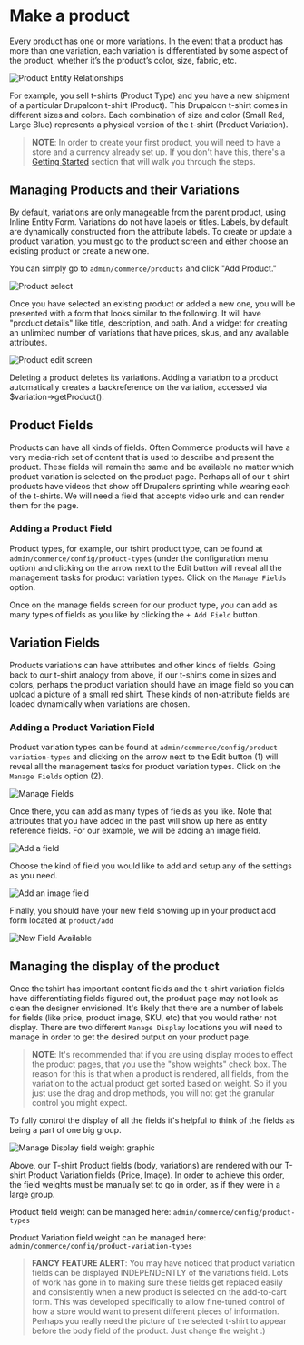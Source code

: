 # Make a product

Every product has one or more variations. In the event that a product has more than one variation, each variation is
differentiated by some aspect of the product, whether it’s the product’s color, size, fabric, etc.

![Product Entity Relationships](images/product_entity_relationships.png)

For example, you sell t-shirts (Product Type) and you have a new shipment of a particular Drupalcon t-shirt (Product).
This Drupalcon t-shirt comes in different sizes and colors. Each combination of size and color (Small Red, Large Blue)
represents a physical version of the t-shirt (Product Variation).

> **NOTE**: In order to create your first product, you will need to have a store and a currency already set up. If you 
> don't have this, there's a [Getting Started](../getting-started.md) section that will walk you through the steps.

## Managing Products and their Variations

By default, variations are only manageable from the parent product, using Inline Entity Form. Variations do not have
labels or titles. Labels, by default, are dynamically constructed from the attribute labels. To create or update a
product variation, you must go to the product screen and either choose an existing product or create a new one.

You can simply go to `admin/commerce/products` and click "Add Product."

![Product select](../images/product-add.png)

Once you have selected an existing product or added a new one, you will be presented with a form that looks similar to
the following. It will have "product details" like title, description, and path. And a widget for creating an unlimited
number of variations that have prices, skus, and any available attributes.

![Product edit screen](../images/product-add-fullpage.png)

Deleting a product deletes its variations. Adding a variation to a product automatically creates a backreference on the
variation, accessed via $variation->getProduct().

## Product Fields

Products can have all kinds of fields. Often Commerce products will have a very media-rich set of content that is used
to describe and present the product. These fields will remain the same and be available no matter which product
variation is selected on the product page. Perhaps all of our t-shirt products have videos that show off Drupalers
sprinting while wearing each of the t-shirts. We will need a field that accepts video urls and can render them for the
page.

### Adding a Product Field

Product types, for example, our tshirt product type, can be found at `admin/commerce/config/product-types` (under the 
configuration menu option) and clicking on the arrow next to the Edit button will reveal all the management tasks for 
product variation types. Click on the `Manage Fields` option.

Once on the manage fields screen for our product type, you can add as many types of fields as you like by clicking the 
`+ Add Field` button. 

## Variation Fields

Products variations can have attributes and other kinds of fields. Going back to our t-shirt analogy from above, if our
t-shirts come in sizes and colors, perhaps the product variation should have an image field so you can upload a picture
of a small red shirt. These kinds of non-attribute fields are loaded dynamically when variations are chosen.

### Adding a Product Variation Field

Product variation types can be found at `admin/commerce/config/product-variation-types` and clicking on the arrow next
to the Edit button (1) will reveal all the management tasks for product variation types. Click on the `Manage Fields` 
option (2).

![Manage Fields](images/product_variation_field.png)

Once there, you can add as many types of fields as you like. Note that attributes that you have added in the past will 
show up here as entity reference fields. For our example, we will be adding an image field.

![Add a field](images/product_variation_manage_field.png)

Choose the kind of field you would like to add and setup any of the settings as you need.

![Add an image field](images/product_variation_add_product_image.png)

Finally, you should have your new field showing up in your product add form located at `product/add`

![New Field Available](images/product_variation_new_field_available.png)

## Managing the display of the product

Once the tshirt has important content fields and the t-shirt variation fields have differentiating fields figured out,
the product page may not look as clean the designer envisioned. It's likely that there are a number of labels for
fields (like price, product image, SKU, etc) that you would rather not display. There are two different `Manage Display`
locations you will need to manage in order to get the desired output on your product page.

> **NOTE**: It's recommended that if you are using display modes to effect the product pages, that you use the "show
> weights" check box. The reason for this is that when a product is rendered, all fields, from the variation to the
> actual product get sorted based on weight. So if you just use the drag and drop methods, you will not get the granular
> control you might expect.

To fully control the display of all the fields it's helpful to think of the fields as being a part of one big group.

![Manage Display field weight graphic](images/product_display_visual.png)

Above, our T-shirt Product fields (body, variations) are rendered with our T-shirt Product Variation fields (Price, 
Image). In order to achieve this order, the field weights must be manually set to go in order, as if they were in a
large group.

Product field weight can be managed here: `admin/commerce/config/product-types`

Product Variation field weight can be managed here: `admin/commerce/config/product-variation-types`

> **FANCY FEATURE ALERT**: You may have noticed that product variation fields can be displayed INDEPENDENTLY of the 
> variations field. Lots of work has gone in to making sure these fields get replaced easily and consistently when a 
> new product is selected on the add-to-cart form. This was developed specifically to allow fine-tuned control of how
> a store would want to present different pieces of information. Perhaps you really need the picture of the selected 
> t-shirt to appear before the body field of the product. Just change the weight :)
